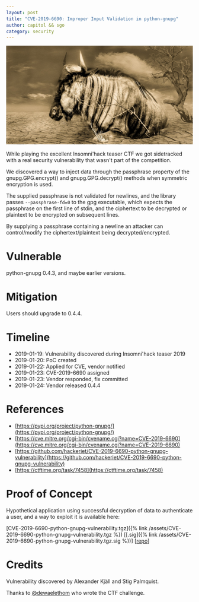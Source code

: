 ```yaml
---
layout: post
title: "CVE-2019-6690: Improper Input Validation in python-gnupg"
author: capitol && sgo
category: security
---
```


![gnu](/images/gnu.jpg)

While playing the excellent Insomni'hack teaser CTF we got sidetracked with
a real security vulnerability that wasn't part of the competition.

We discovered a way to inject data through the passphrase property of the
gnupg.GPG.encrypt() and gnupg.GPG.decrypt() methods when symmetric encryption is
used.

The supplied passphrase is not validated for newlines, and the library passes
`--passphrase-fd=0` to the gpg executable, which expects the passphrase on the
first line of stdin, and the ciphertext to be decrypted or plaintext to be
encrypted on subsequent lines.

By supplying a passphrase containing a newline an attacker can control/modify
the ciphertext/plaintext being decrypted/encrypted.

# Vulnerable

python-gnupg 0.4.3, and maybe earlier versions.

# Mitigation

Users should upgrade to 0.4.4.

# Timeline

- 2019-01-19: Vulnerability discovered during Insomni'hack teaser 2019
- 2019-01-20: PoC created
- 2019-01-22: Applied for CVE, vendor notified
- 2019-01-23: CVE-2019-6690 assigned
- 2019-01-23: Vendor responded, fix committed
- 2019-01-24: Vendor released 0.4.4

# References

- [https://pypi.org/project/python-gnupg/](https://pypi.org/project/python-gnupg/)
- [https://cve.mitre.org/cgi-bin/cvename.cgi?name=CVE-2019-6690](https://cve.mitre.org/cgi-bin/cvename.cgi?name=CVE-2019-6690)
- [https://github.com/hackeriet/CVE-2019-6690-python-gnupg-vulnerability](https://github.com/hackeriet/CVE-2019-6690-python-gnupg-vulnerability)
- [https://ctftime.org/task/7458](https://ctftime.org/task/7458)

# Proof of Concept

Hypothetical application using successful decryption of data to authenticate
a user, and a way to exploit it is available here:

[CVE-2019-6690-python-gnupg-vulnerability.tgz]({% link /assets/CVE-2019-6690-python-gnupg-vulnerability.tgz %}) \[[.sig]({% link /assets/CVE-2019-6690-python-gnupg-vulnerability.tgz.sig %})\] \[[repo](https://github.com/hackeriet/CVE-2019-6690-python-gnupg-vulnerability)\]


# Credits

Vulnerability discovered by Alexander Kjäll and Stig Palmquist. 

Thanks to [@dewaelethom](https://twitter.com/dewaelethom) who wrote the
CTF challenge.
